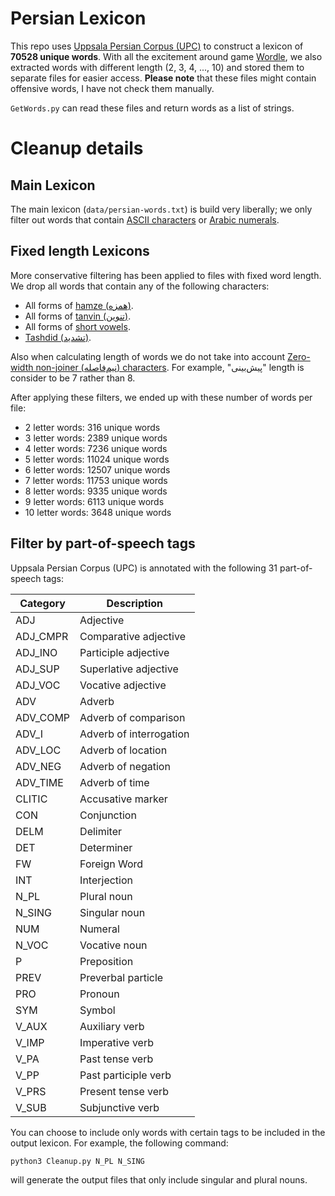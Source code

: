 # Persian Lexicon
This repo uses [Uppsala Persian Corpus (UPC)](https://sites.google.com/site/mojganserajicom/home/upc) to construct a lexicon of **70528 unique words**. With all the excitement around game [Wordle](https://en.wikipedia.org/wiki/Wordle), we also extracted words with different length (2, 3, 4, ..., 10) and stored them to separate files for easier access. **Please note** that these files might contain offensive words, I have not check them manually.

`GetWords.py` can read these files and return words as a list of strings.

# Cleanup details
## Main Lexicon
The main lexicon (`data/persian-words.txt`) is build very liberally; we only filter out words that contain [ASCII characters](https://en.wikipedia.org/wiki/ASCII) or [Arabic numerals](https://en.wikipedia.org/wiki/Persian_alphabet#Deviations_from_the_Arabic_script).

## Fixed length Lexicons
More conservative filtering has been applied to files with fixed word length. We drop all words that contain any of the following characters:
 * All forms of [hamze (همزه)](https://en.wikipedia.org/wiki/Hamza).
 * All forms of [tanvin (تنوین)](https://en.wikipedia.org/wiki/Nunation).
 * All forms of [short vowels](https://en.wikipedia.org/wiki/Persian_alphabet#Short_vowels).
 * [Tashdid (تشدید)](https://en.wikipedia.org/wiki/Persian_alphabet#Ta%C5%A1did).

 Also when calculating length of words we do not take into account [Zero-width non-joiner (نیم‌فاصله) characters](https://en.wikipedia.org/wiki/Zero-width_non-joiner). For example, "پیش‌بینی‌" length is consider to be 7 rather than 8.

After applying these filters, we ended up with these number of words per file:
 * 2 letter words: 316 unique words
 * 3 letter words: 2389 unique words
 * 4 letter words: 7236 unique words
 * 5 letter words: 11024 unique words
 * 6 letter words: 12507 unique words
 * 7 letter words: 11753 unique words
 * 8 letter words: 9335 unique words
 * 9 letter words: 6113 unique words
 * 10 letter words: 3648 unique words

## Filter by part-of-speech tags
Uppsala Persian Corpus (UPC) is annotated with the following 31 part-of-speech tags:

| Category | Description |
|---|---|
|ADJ | Adjective|
|ADJ_CMPR | Comparative adjective|
|ADJ_INO | Participle adjective|
|ADJ_SUP | Superlative adjective|
|ADJ_VOC | Vocative adjective|
|ADV | Adverb|
|ADV_COMP | Adverb of comparison|
|ADV_I | Adverb of interrogation|
|ADV_LOC | Adverb of location|
|ADV_NEG | Adverb of negation|
|ADV_TIME | Adverb of time|
|CLITIC | Accusative marker|
|CON | Conjunction|
|DELM | Delimiter|
|DET | Determiner|
|FW | Foreign Word|
|INT | Interjection|
|N_PL | Plural noun|
|N_SING | Singular noun|
|NUM | Numeral|
|N_VOC | Vocative noun|
|P | Preposition|
|PREV | Preverbal particle|
|PRO | Pronoun|
|SYM | Symbol|
|V_AUX | Auxiliary verb|
|V_IMP | Imperative verb|
|V_PA | Past tense verb|
|V_PP | Past participle verb|
|V_PRS | Present tense verb|
|V_SUB | Subjunctive verb|

You can choose to include only words with certain tags to be included in the output lexicon. For example, the following command:
```
python3 Cleanup.py N_PL N_SING  
```
will generate the output files that only include singular and plural nouns.
